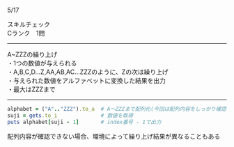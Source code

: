 5/17
 
スキルチェック  
Cランク　1問  
 
-------------------------------------------
A~ZZZの繰り上げ  
・1つの数値が与えられる  
・A,B,C,D...Z,AA,AB,AC...ZZZのように、Zの次は繰り上げ  
・与えられた数値をアルファベットに変換した結果を出力  
・最大はZZZまで
 
-------------------------------------------
 
```ruby
alphabet = ("A".."ZZZ").to_a  # A〜ZZZまで配列化(今回は配列内容をしっかり確認できたので、問題なかった)
suji = gets.to_i              # 数値を取得
puts alphabet[suji - 1]       # index番号 - 1で出力
```
 
配列内容が確認できない場合、環境によって繰り上げ結果が異なることもある
